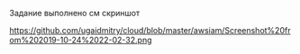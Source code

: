 Задание выполнено
см скриншот

https://github.com/ugaidmitry/cloud/blob/master/awsiam/Screenshot%20from%202019-10-24%2022-02-32.png



